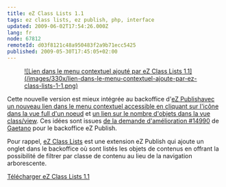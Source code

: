 ```yaml
---
title: eZ Class Lists 1.1
tags: ez class lists, ez publish, php, interface
updated: 2009-06-02T17:54:26.000Z
lang: fr
node: 67812
remoteId: d03f8121c48a950483f2a9b71ecc5425
published: 2009-05-30T17:45:05+02:00
---
```

<figure class="object-left"><a href="/images/lien-dans-le-menu-contextuel-ajoute-par-ez-class-lists-1-1.png">![Lien dans le menu contextuel ajouté par eZ Class Lists 1.1](/images/330x/lien-dans-le-menu-contextuel-ajoute-par-ez-class-lists-1-1.png)
</a></figure>


Cette nouvelle version est mieux intégrée au backoffice d'[eZ Publish](/tag/ez+publish)[avec un nouveau lien dans le menu contextuel accessible en cliquant sur l'icône dans la vue full d'un noeud](http://projects.ez.no/ezclasslists/gallery/new_features_of_1_1/link_in_popup_menu) et [un lien sur le nombre d'objets dans la vue class/view](http://projects.ez.no/ezclasslists/gallery/new_features_of_1_1/link_in_class_view). Ces idées sont issues [de la demande d'amélioration #14990](http://issues.ez.no/14990) de [Gaetano](http://gggeek.altervista.org/) pour le backoffice eZ Publish.


Pour rappel, [eZ Class Lists](http://projects.ez.no/ezclasslists) est une extension eZ Publish qui ajoute un onglet dans le backoffice où sont listés les objets de contenus en offrant la possibilité de filtrer par classe de contenu au lieu de la navigation arborescente.


[Télécharger eZ Class Lists 1.1](http://projects.ez.no/ezclasslists/downloads/ez_class_lists_1_1)

